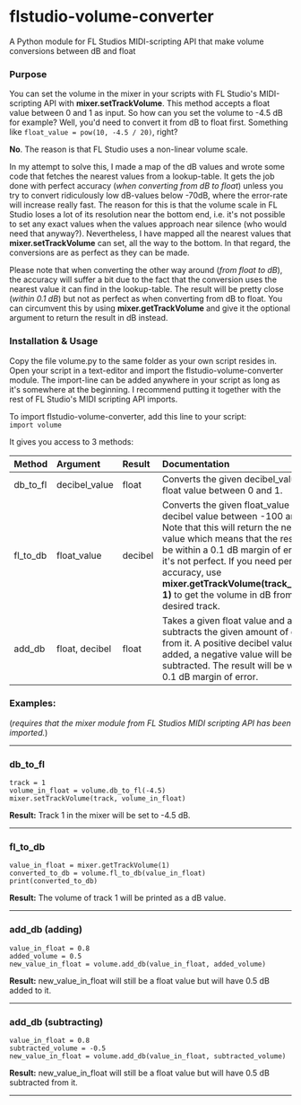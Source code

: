 # flstudio-volume-converter
A Python module for FL Studios MIDI-scripting API that make volume conversions between dB and float

### Purpose

You can set the volume in the mixer in your scripts with FL Studio's MIDI-scripting API with **mixer.setTrackVolume**. This method accepts a float value between 0 and 1 as input. So how can you set the volume to -4.5 dB for example? Well, you'd need to convert it from dB to float first. Something like `float_value = pow(10, -4.5 / 20)`, right?  

**No**. The reason is that FL Studio uses a non-linear volume scale.

In my attempt to solve this, I made a map of the dB values and wrote some code that fetches the nearest values from a lookup-table. It gets the job done with perfect accuracy (_when converting from dB to float_) unless you try to convert ridiculously low dB-values below -70dB, where the error-rate will increase really fast. The reason for this is that the volume scale in FL Studio loses a lot of its resolution near the bottom end, i.e. it's not possible to set any exact values when the values approach near silence (who would need that anyway?). Nevertheless, I have mapped all the nearest values that **mixer.setTrackVolume** can set, all the way to the bottom. In that regard, the conversions are as perfect as they can be made.

Please note that when converting the other way around (_from float to dB_), the accuracy will suffer a bit due to the fact that the conversion uses the nearest value it can find in the lookup-table. The result will be pretty close (_within 0.1 dB_) but not as perfect as when converting from dB to float. You can circumvent this by using **mixer.getTrackVolume** and give it the optional argument to return the result in dB instead.

### Installation & Usage

Copy the file volume.py to the same folder as your own script resides in. Open your script in a text-editor and import the flstudio-volume-converter module. The import-line can be added anywhere in your script as long as it's somewhere at the beginning. I recommend putting it together with the rest of FL Studio's MIDI scripting API imports.

To import flstudio-volume-converter, add this line to your script:  
`import volume`

It gives you access to 3 methods:

|Method|Argument|Result|Documentation|
|:---|:---|:---|:---|
|db_to_fl|decibel_value|float|Converts the given decibel_value to a float value between 0 and 1.|
|fl_to_db|float_value|decibel|Converts the given float_value to a decibel value between -100 and 5.6. Note that this will return the nearest dB value which means that the result will be within a 0.1 dB margin of error, i.e. it's not perfect. If you need perfect accuracy, use **mixer.getTrackVolume(track_number, 1)** to get the volume in dB from the desired track.|
|add_db|float, decibel|float|Takes a given float value and adds or subtracts the given amount of decibels from it. A positive decibel value will be added, a negative value will be subtracted. The result will be within a 0.1 dB margin of error.|

### Examples:
(_requires that the mixer module from FL Studios MIDI scripting API has been imported._)

---
### db_to_fl
`track = 1`  
`volume_in_float = volume.db_to_fl(-4.5)`  
`mixer.setTrackVolume(track, volume_in_float)`

**Result:** Track 1 in the mixer will be set to -4.5 dB.

---
### fl_to_db
`value_in_float = mixer.getTrackVolume(1)`  
`converted_to_db = volume.fl_to_db(value_in_float)`  
`print(converted_to_db)`

**Result:** The volume of track 1 will be printed as a dB value.

---
### add_db (adding)
`value_in_float = 0.8`  
`added_volume = 0.5`  
`new_value_in_float = volume.add_db(value_in_float, added_volume)`

**Result:** new_value_in_float will still be a float value but will have 0.5 dB added to it.

---
### add_db (subtracting)
`value_in_float = 0.8`  
`subtracted_volume = -0.5`  
`new_value_in_float = volume.add_db(value_in_float, subtracted_volume)`

**Result:** new_value_in_float will still be a float value but will have 0.5 dB subtracted from it.

---
